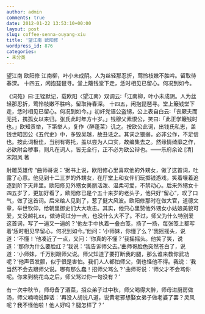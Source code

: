 ```yaml
---
author: admin
comments: true
date: 2012-01-22 13:53:10+00:00
layout: post
slug: coffee-senna-ouyang-xiu
title: '望江南 欧阳修 '
wordpress_id: 876
categories:
- 未分类
---
```


望江南 欧阳修
江南柳，叶小未成阴。人为丝轻那忍折，莺怜枝嫩不胜吟。留取待春深。 十四五，闲抱琵琶寻。堂上簸钱堂下走，恁时相见已留心。何况到如今。

《词苑》曰∶王铚默记，载欧阳〈望江南〉双调云∶「江南柳，叶小未成阴。人为丝轻那忍折，莺怜枝嫩不胜吟。留取待春深。 十四五，闲抱琵琶寻。堂上簸钱堂下走，恁时相见已留心。何况到如今。」初奸党诬公盗甥，公上表自白云∶「丧厥夫而无托，携孤女以来归。张氏此时年方十岁。」钱穆父素恨公，笑曰∶「此正学簸钱时也。」欧知贡举，下第举人，复作〈醉蓬莱〉讥之。按欧公此词，出钱氏私志，盖钱世昭因公《五代史》中，多毁吴越，故丑诋之。其词之猥弱，必非公作，不足信也。按此词极佳，当别有寄托，盖以尝为人口实，故编集去之。然缘情绮靡之作，必欲附会秽事，则凡在词人，皆无全行，正不必为欧公辩也。——乐府余论 [清] 宋翔凤 著

射雕英雄传
“曲师哥说：‘据书上说，欧阳修心里喜欢他的外甥女，做了这首词，吐露了心意。他见到十二三岁的外甥女，在厅堂上和女伴们玩掷钱游戏，笑着嚷着追逐到阶下天井里。欧阳修见外甥女美丽活泼、温柔可爱，不禁动心。后来外甥女十四五岁了，更加好看了，欧阳修已是个五十来岁的老头子，他只好“留心”，叹了口气，做了这首词。后来给人见到了，惹了挺大风波。欧阳修那时在做大官，道德文章，举世钦仰，给朝里御史们大大攻击。其实，他只心里赞他外甥女小姑娘美貌可爱，又没越礼xx，做诗词过分一点，也没什么大不了。不过，师父为什么特别爱这首词，写了一遍又一遍的？’他左手中执着一叠白笺，扬了一扬，每张笺上都写着‘恁时相见早留心，何况到如今。’他问：‘小师妹，你懂了么？’我摇摇头，说道：‘不懂！’他凑近了一点，又问：‘你真的不懂？’我摇摇头。他笑了笑，说道：‘那你为什么要脸红？’我说：‘我告诉师父去。’曲师哥脸色突然苍白了，说道：‘小师妹，千万别跟师父说。师父知道了要打断我的腿，那么谁来教你武功呢？’他声音发颤，似乎很是害怕。我们人人都怕师父，倒也怪他不得。我说：‘我当然不会去跟师父说。哪有那么蠢！招师父骂么？’曲师哥说：‘师父才不会骂你呢。你来到桃花岛之后，师父骂过你一句没有？’

有一次中秋节，师母备了酒菜，招众弟子过中秋，师父喝得大醉，师母进厨房做汤，师父喃喃说醉话：‘再没人胡说八道，说黄老邪想娶女弟子做老婆了罢？灵风呢？我不怪他啦！他人好吗？腿怎样了？’
